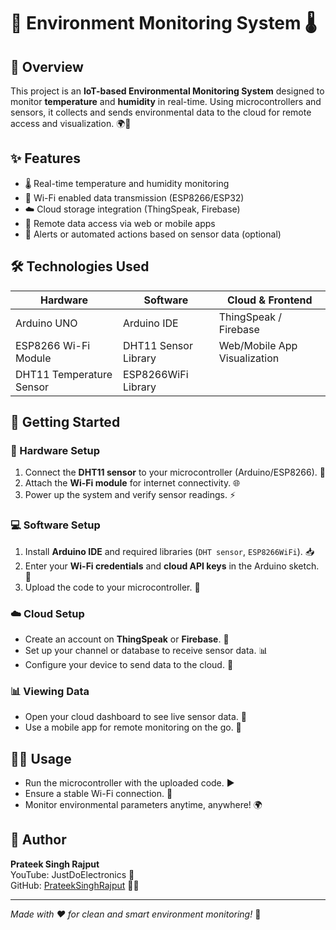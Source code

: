 # 🌿 Environment Monitoring System 🌡️

## 🚀 Overview
This project is an **IoT-based Environmental Monitoring System** designed to monitor **temperature** and **humidity** in real-time. Using microcontrollers and sensors, it collects and sends environmental data to the cloud for remote access and visualization. 🌍📡

## ✨ Features
- 🌡️ Real-time temperature and humidity monitoring
- 📶 Wi-Fi enabled data transmission (ESP8266/ESP32)
- ☁️ Cloud storage integration (ThingSpeak, Firebase)
- 📱 Remote data access via web or mobile apps
- 🚨 Alerts or automated actions based on sensor data (optional)

## 🛠️ Technologies Used
| Hardware               | Software                     | Cloud & Frontend               |
|------------------------|------------------------------|-------------------------------|
| Arduino UNO            | Arduino IDE                  | ThingSpeak / Firebase         |
| ESP8266 Wi-Fi Module   | DHT11 Sensor Library         | Web/Mobile App Visualization  |
| DHT11 Temperature Sensor| ESP8266WiFi Library          |                               |

## 🏁 Getting Started

### 🔌 Hardware Setup
1. Connect the **DHT11 sensor** to your microcontroller (Arduino/ESP8266). 🔧
2. Attach the **Wi-Fi module** for internet connectivity. 🌐
3. Power up the system and verify sensor readings. ⚡

### 💻 Software Setup
1. Install **Arduino IDE** and required libraries (`DHT sensor`, `ESP8266WiFi`). 📥
2. Enter your **Wi-Fi credentials** and **cloud API keys** in the Arduino sketch. 🔑
3. Upload the code to your microcontroller. 🚀

### ☁️ Cloud Setup
- Create an account on **ThingSpeak** or **Firebase**. 📝
- Set up your channel or database to receive sensor data. 📊
- Configure your device to send data to the cloud. 🔄

### 📊 Viewing Data
- Open your cloud dashboard to see live sensor data. 👀
- Use a mobile app for remote monitoring on the go. 📲

## 🧑‍💻 Usage
- Run the microcontroller with the uploaded code. ▶️
- Ensure a stable Wi-Fi connection. 📶
- Monitor environmental parameters anytime, anywhere! 🌍


## 👤 Author
**Prateek Singh Rajput**  
YouTube: JustDoElectronics 🎥  
GitHub: [PrateekSinghRajput](https://github.com/PrateekSinghRajput) 👨‍💻

---

*Made with ❤️ for clean and smart environment monitoring!* 🌱
